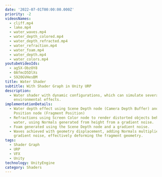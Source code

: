 ```yaml
---
date: '2022-07-01T00:00:00.000Z'
priority: -2
videosNames:
  - cliff.mp4
  - lake.mp4
  - water_waves.mp4
  - water_depth_colored.mp4
  - water_depth_refracted.mp4
  - water_refraction.mp4
  - water_foam.mp4
  - water_depth.mp4
  - water_colors.mp4
youtubeVideoIds:
  - ag5X-ObzOY8
  - 0AfmcD5DlXs
  - S920GVHesBM
title: Water Shader
subtitle: With Shader Graph in Unity URP
description:
  - Water shader with dynamic configurations, which can simulate several
    environmental effects.
implementationDetails:
  - Water depth effect using Scene Depth node (Camera Depth Buffer) and Screen
    Position node (Fragment Position)
  - Refractions using Screen Color node to render distorted objects behind the
    water, using Normals generated from height from a gradient noise.
  - Foam generated using the Scene Depth node and a gradient noise.
  - Waves achieved with geometry displacement, adding Normals multiplied by a
    gradient noise, effectively deforming the fragment geometry.
tags:
  - Shader Graph
  - URP
  - VFX
  - Unity
technology: UnityEngine
category: Shaders
---
```

